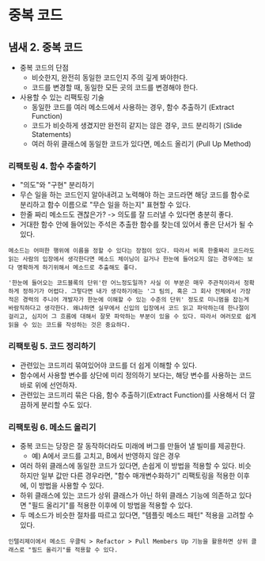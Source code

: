 # 중복 코드

## 냄새 2. 중복 코드

- 중복 코드의 단점
    - 비슷한지, 완전히 동일한 코드인지 주의 깊게 봐야한다.
    - 코드를 변경할 때, 동일한 모든 곳의 코드를 변경해야 한다.
- 사용할 수 있는 리팩토링 기술
    - 동일한 코드를 여러 메소드에서 사용하는 경우, 함수 추출하기 (Extract Function)
    - 코드가 비슷하게 생겼지만 완전히 같지는 않은 경우, 코드 분리하기 (Slide Statements)
    - 여러 하위 클래스에 동일한 코드가 있다면, 메소드 올리기 (Pull Up Method)

### 리팩토링 4. 함수 추출하기

- "의도"와 "구현" 분리하기
- 무슨 일을 하는 코드인지 알아내려고 노력해야 하는 코드라면 해당 코드를 함수로 분리하고 함수 이름으로 "무슨 일을 하는지" 표현할 수 있다.
- 한줄 짜리 메소드도 괜찮은가? -> 의도를 잘 드러낼 수 있다면 충분히 좋다.
- 거대한 함수 안에 들어있는 주석은 추출한 함수를 찾는데 있어서 좋은 단서가 될 수 있다.

```note
메소드는 어떠한 행위에 이름을 정할 수 있다는 장점이 있다. 따라서 비록 한줄짜리 코드라도 읽는 사람의 입장에서 생각한다면 메소드 체이닝이 길거나 한눈에 들어오지 않는 경우에는 보다 명확하게 하기위해서 메소드로 추출해도 좋다.
```

```warning
'한눈에 들어오는 코드블록의 단위'란 어느정도일까? 사실 이 부분은 매우 주관적이라서 정확하게 정하기가 어렵다. 그렇다면 내가 생각하기에는 '그 팀의, 혹은 그 회사 전체에서 가장 적은 경력의 주니어 개발자가 한눈에 이해할 수 있는 수준의 단위' 정도로 미니멈을 잡는게 바람직하다고 생각한다. 왜냐하면 실무에서 신입의 입장에서 코드 읽고 파악하는데 한나절이 걸리고, 심지어 그 흐름에 대해서 잘못 파악하는 부분이 있을 수 있다. 따라서 여러모로 쉽게 읽을 수 있는 코드를 작성하는 것은 중요하다.
```

### 리팩토링 5. 코드 정리하기

- 관련있는 코드끼리 묶여있어야 코드를 더 쉽게 이해할 수 있다.
- 함수에서 사용할 변수를 상단에 미리 정의하기 보다는, 해당 변수를 사용하는 코드 바로 위에 선언하자.
- 관련있는 코드끼리 묶은 다음, 함수 추출하기(Extract Function)를 사용해서 더 깔끔하게 분리할 수도 있다.

### 리팩토링 6. 메소드 올리기

- 중복 코드는 당장은 잘 동작하더라도 미래에 버그를 만들어 낼 빌미를 제공한다.
    - 예) A에서 코드를 고치고, B에서 반영하지 않은 경우
- 여러 하위 클래스에 동일한 코드가 있다면, 손쉽게 이 방법을 적용할 수 있다.
비슷하지만 일부 값만 다른 경우라면, "함수 매개변수화하기" 리팩토링을 적용한 이후에, 이 방법을 사용할 수 있다.
- 하위 클래스에 있는 코드가 상위 클래스가 아닌 하위 클래스 기능에 의존하고 있다면 "필드 올리기"를 적용한 이후에 이 방법을 적용할 수 있다.
- 두 메소드가 비슷한 절차를 따르고 있다면, "템플릿 메소드 패턴" 적용을 고려할 수 있다.

```tip
인텔리제이에서 메소드 우클릭 > Refactor > Pull Members Up 기능을 활용하면 상위 클래스로 "필드 올리기"를 적용할 수 있다.
```
